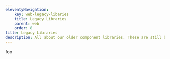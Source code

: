 ```yaml
---
eleventyNavigation:
    key: web-legacy-libaries
    title: Legacy Libraries
    parent: web
    order: 8
title: Legacy Libraries
description: All about our older component libraries. These are still being used in some projects, but we will eventually move away from them in favour of web components.
---
```

foo
